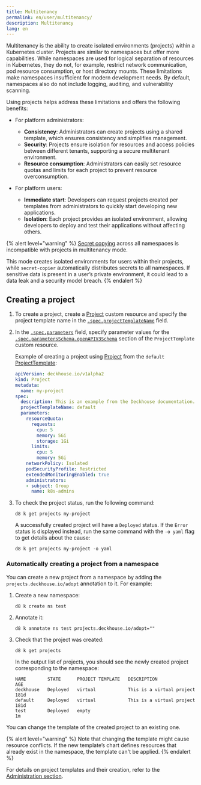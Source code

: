```yaml
---
title: Multitenancy
permalink: en/user/multitenancy/
description: Multitenancy
lang: en
---
```


Multitenancy is the ability to create isolated environments (projects) within a Kubernetes cluster.
Projects are similar to namespaces but offer more capabilities.
While namespaces are used for logical separation of resources in Kubernetes,
they do not, for example, restrict network communication, pod resource consumption, or host directory mounts.
These limitations make namespaces insufficient for modern development needs.
By default, namespaces also do not include logging, auditing, and vulnerability scanning.

Using projects helps address these limitations and offers the following benefits:

* For platform administrators:
  * **Consistency**: Administrators can create projects using a shared template,
  which ensures consistency and simplifies management.
  * **Security**: Projects ensure isolation for resources and access policies between different tenants,
  supporting a secure multitenant environment.
  * **Resource consumption**: Administrators can easily set resource quotas and limits for each project
  to prevent resource overconsumption.

* For platform users:
  * **Immediate start**: Developers can request projects created per templates from administrators
  to quickly start developing new applications.
  * **Isolation**: Each project provides an isolated environment,
  allowing developers to deploy and test their applications without affecting others.

{% alert level="warning" %}
[Secret copying](TODO?) across all namespaces is incompatible with projects in multitenancy mode.

This mode creates isolated environments for users within their projects,
while `secret-copier` automatically distributes secrets to all namespaces.
If sensitive data is present in a user’s private environment,
it could lead to a data leak and a security model breach.
{% endalert %}

## Creating a project

1. To create a project, create a [Project](cr.html#project) custom resource
   and specify the project template name in the [`.spec.projectTemplateName`](cr.html#project-v1alpha2-spec-projecttemplatename) field.
1. In the [`.spec.parameters`](cr.html#project-v1alpha2-spec-parameters) field,
   specify parameter values for the [`.spec.parametersSchema.openAPIV3Schema`](cr.html#projecttemplate-v1alpha1-spec-parametersschema-openapiv3schema) section of the `ProjectTemplate` custom resource.

   Example of creating a project using [Project](cr.html#project) from the `default` [ProjectTemplate](cr.html#projecttemplate):

   ```yaml
   apiVersion: deckhouse.io/v1alpha2
   kind: Project
   metadata:
     name: my-project
   spec:
     description: This is an example from the Deckhouse documentation.
     projectTemplateName: default
     parameters:
       resourceQuota:
         requests:
           cpu: 5
           memory: 5Gi
           storage: 1Gi
         limits:
           cpu: 5
           memory: 5Gi
       networkPolicy: Isolated
       podSecurityProfile: Restricted
       extendedMonitoringEnabled: true
       administrators:
       - subject: Group
         name: k8s-admins
   ```

1. To check the project status, run the following command:

   ```shell
   d8 k get projects my-project
   ```

   A successfully created project will have a `Deployed` status.
   If the `Error` status is displayed instead,
   run the same command with the `-o yaml` flag to get details about the cause:

   ```shell
   d8 k get projects my-project -o yaml
   ```

### Automatically creating a project from a namespace

You can create a new project from a namespace by adding the `projects.deckhouse.io/adopt` annotation to it.
For example:

1. Create a new namespace:

   ```shell
   d8 k create ns test
   ```

1. Annotate it:

   ```shell
   d8 k annotate ns test projects.deckhouse.io/adopt=""
   ```

1. Check that the project was created:

   ```shell
   d8 k get projects
   ```

   In the output list of projects, you should see the newly created project corresponding to the namespace:

   ```console
   NAME        STATE      PROJECT TEMPLATE   DESCRIPTION                                            AGE
   deckhouse   Deployed   virtual            This is a virtual project                              181d
   default     Deployed   virtual            This is a virtual project                              181d
   test        Deployed   empty                                                                     1m
   ```

You can change the template of the created project to an existing one.

{% alert level="warning" %}
Note that changing the template might cause resource conflicts.
If the new template’s chart defines resources that already exist in the namespace, the template can't be applied.
{% endalert %}

For details on project templates and their creation, refer to the [Administration section](../admin/multitenancy.html).
